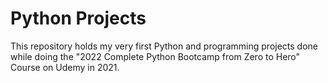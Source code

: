 # Python Projects

This repository holds my very first Python and programming projects done while doing the "2022 Complete Python Bootcamp from Zero to Hero" Course on Udemy in 2021.
